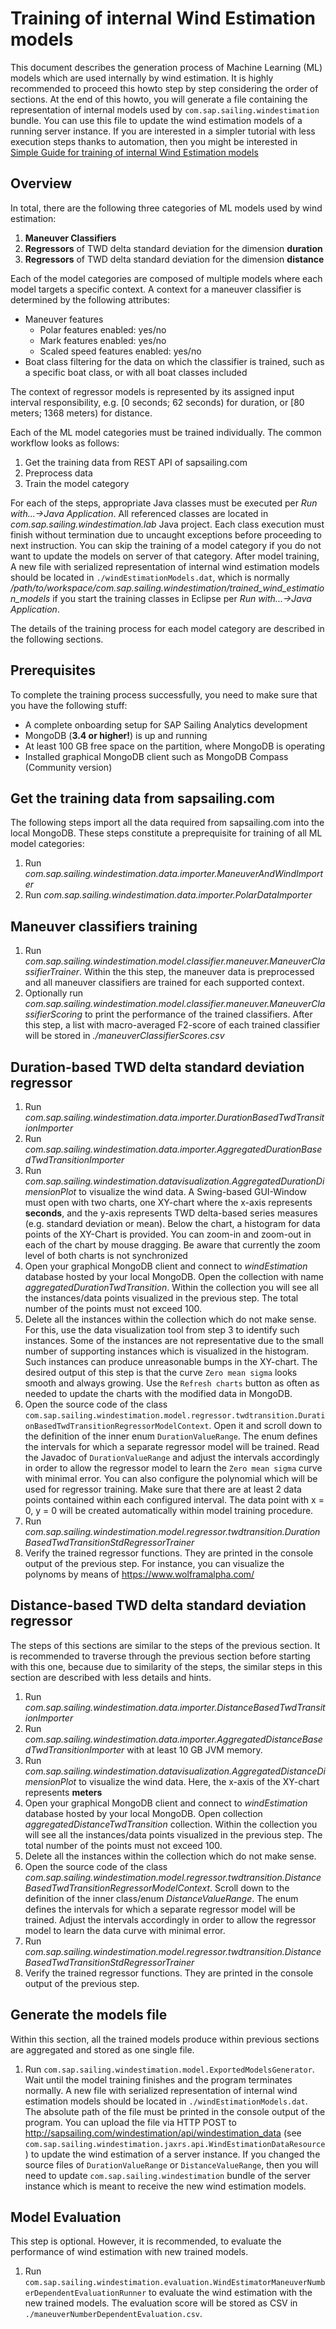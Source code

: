 # Training of internal Wind Estimation models

This document describes the generation process of Machine Learning (ML) models which are used internally by wind estimation. It is highly recommended to proceed this howto step by step considering the order of sections. At the end of this howto, you will generate a file containing the representation of internal models used by ``com.sap.sailing.windestimation`` bundle. You can use this file to update the wind estimation models of a running server instance. If you are interested in a simpler tutorial with less execution steps thanks to automation, then you might be interested in [Simple Guide for training of internal Wind Estimation models](./windestimation.md)

## Overview
In total, there are the following three categories of ML models used by wind estimation:
1. **Maneuver Classifiers**
2. **Regressors** of TWD delta standard deviation for the dimension **duration**
3. **Regressors** of TWD delta standard deviation for the dimension **distance**

Each of the model categories are composed of multiple models where each model targets a specific context. A context for a maneuver classifier is determined by the following attributes:
* Maneuver features
	* Polar features enabled: yes/no
	* Mark features enabled: yes/no
	* Scaled speed features enabled: yes/no
* Boat class filtering for the data on which the classifier is trained, such as a specific boat class, or with all boat classes included

The context of regressor models is represented by its assigned input interval responsibility, e.g. [0 seconds; 62 seconds) for duration, or [80 meters; 1368 meters) for distance.

Each of the ML model categories must be trained individually. The common workflow looks as follows:
1. Get the training data from REST API of sapsailing.com
2. Preprocess data
3. Train the model category

For each of the steps, appropriate Java classes must be executed per *Run with...->Java Application*. All referenced classes are located in *com.sap.sailing.windestimation.lab* Java project. Each class execution must finish without termination due to uncaught exceptions before proceeding to next instruction. You can skip the training of a model category if you do not want to update the models on server of that category. After model training, A new file with serialized representation of internal wind estimation models should be located in ``./windEstimationModels.dat``, which is normally */path/to/workspace/com.sap.sailing.windestimation/trained_wind_estimation_models* if you start the training classes in Eclipse per *Run with...->Java Application*.

The details of the training process for each model category are described in the following sections.

## Prerequisites
To complete the training process successfully, you need to make sure that you have the following stuff:
* A complete onboarding setup for SAP Sailing Analytics development
* MongoDB (**3.4 or higher!**) is up and running
* At least 100 GB free space on the partition, where MongoDB is operating
* Installed graphical MongoDB client such as MongoDB Compass (Community version)

## Get the training data from sapsailing.com
The following steps import all the data required from sapsailing.com into the local MongoDB. These steps constitute a preprequisite for training of all ML model categories:
1. Run *com.sap.sailing.windestimation.data.importer.ManeuverAndWindImporter*
2. Run *com.sap.sailing.windestimation.data.importer.PolarDataImporter*

## Maneuver classifiers training
1. Run *com.sap.sailing.windestimation.model.classifier.maneuver.ManeuverClassifierTrainer*. Within the this step, the maneuver data is preprocessed and all maneuver classifiers are trained for each supported context.
2. Optionally run *com.sap.sailing.windestimation.model.classifier.maneuver.ManeuverClassifierScoring* to print the performance of the trained classifiers. After this step, a list with macro-averaged F2-score of each trained classifier will be stored in *./maneuverClassifierScores.csv*

## Duration-based TWD delta standard deviation regressor

1. Run *com.sap.sailing.windestimation.data.importer.DurationBasedTwdTransitionImporter*
2. Run *com.sap.sailing.windestimation.data.importer.AggregatedDurationBasedTwdTransitionImporter*
3. Run *com.sap.sailing.windestimation.datavisualization.AggregatedDurationDimensionPlot* to visualize the wind data. A Swing-based GUI-Window must open with two charts, one XY-chart where the x-axis represents **seconds**, and the y-axis represents TWD delta-based series measures (e.g. standard deviation or mean). Below the chart, a histogram for data points of the XY-Chart is provided. You can zoom-in and zoom-out in each of the chart by mouse dragging. Be aware that currently the zoom level of both charts is not synchronized
4. Open your graphical MongoDB client and connect to *windEstimation* database hosted by your local MongoDB. Open the collection with name *aggregatedDurationTwdTransition*. Within the collection you will see all the instances/data points visualized in the previous step. The total number of the points must not exceed 100.
5. Delete all the instances within the collection which do not make sense. For this, use the data visualization tool from step 3 to identify such instances. Some of the instances are not representative due to the small number of supporting instances which is visualized in the histogram. Such instances can produce unreasonable bumps in the XY-chart. The desired output of this step is that the curve ``Zero mean sigma`` looks smooth and always growing. Use the ``Refresh charts`` button as often as needed to update the charts with the modified data in MongoDB.
6. Open the source code of the class ``com.sap.sailing.windestimation.model.regressor.twdtransition.DurationBasedTwdTransitionRegressorModelContext``. Open it and scroll down to the definition of the inner enum ``DurationValueRange``. The enum defines the intervals for which a separate regressor model will be trained. Read the Javadoc of ``DurationValueRange`` and adjust the intervals accordingly in order to allow the regressor model to learn the ``Zero mean sigma`` curve with minimal error. You can also configure the polynomial which will be used for regressor training. Make sure that there are at least 2 data points contained within each configured interval. The data point with x = 0, y = 0 will be created automatically within model training procedure.
7. Run *com.sap.sailing.windestimation.model.regressor.twdtransition.DurationBasedTwdTransitionStdRegressorTrainer*
8. Verify the trained regressor functions. They are printed in the console output of the previous step. For instance, you can visualize the polynoms by means of https://www.wolframalpha.com/

## Distance-based TWD delta standard deviation regressor

The steps of this sections are similar to the steps of the previous section. It is recommended to traverse through the previous section before starting with this one, because due to similarity of the steps, the similar steps in this section are described with less details and hints.

1. Run *com.sap.sailing.windestimation.data.importer.DistanceBasedTwdTransitionImporter*
2. Run *com.sap.sailing.windestimation.data.importer.AggregatedDistanceBasedTwdTransitionImporter* with at least 10 GB JVM memory.
3. Run *com.sap.sailing.windestimation.datavisualization.AggregatedDistanceDimensionPlot* to visualize the wind data. Here, the x-axis of the XY-chart represents **meters**
4. Open your graphical MongoDB client and connect to *windEstimation* database hosted by your local MongoDB. Open collection *aggregatedDistanceTwdTransition* collection. Within the collection you will see all the instances/data points visualized in the previous step. The total number of the points must not exceed 100.
5. Delete all the instances within the collection which do not make sense.
6. Open the source code of the class *com.sap.sailing.windestimation.model.regressor.twdtransition.DistanceBasedTwdTransitionRegressorModelContext*. Scroll down to the definition of the inner class/enum *DistanceValueRange*. The enum defines the intervals for which a separate regressor model will be trained. Adjust the intervals accordingly in order to allow the regressor model to learn the data curve with minimal error.
7. Run *com.sap.sailing.windestimation.model.regressor.twdtransition.DistanceBasedTwdTransitionStdRegressorTrainer*
8. Verify the trained regressor functions. They are printed in the console output of the previous step.

## Generate the models file

Within this section, all the trained models produce within previous sections are aggregated and stored as one single file.

1. Run ``com.sap.sailing.windestimation.model.ExportedModelsGenerator``. Wait until the model training finishes and the program terminates normally. A new file with serialized representation of internal wind estimation models should be located in ``./windEstimationModels.dat``. The absolute path of the file must be printed in the console output of the program. You can upload the file via HTTP POST to http://sapsailing.com/windestimation/api/windestimation_data (see ``com.sap.sailing.windestimation.jaxrs.api.WindEstimationDataResource``) to update the wind estimation of a server instance. If you changed the source files of ``DurationValueRange`` or ``DistanceValueRange``, then you will need to update ``com.sap.sailing.windestimation`` bundle of the server instance which is meant to receive the new wind estimation models.


## Model Evaluation

This step is optional. However, it is recommended, to evaluate the performance of wind estimation with new trained models.

1. Run ``com.sap.sailing.windestimation.evaluation.WindEstimatorManeuverNumberDependentEvaluationRunner`` to evaluate the wind estimation with the new trained models. The evaluation score will be stored as CSV in ``./maneuverNumberDependentEvaluation.csv``.